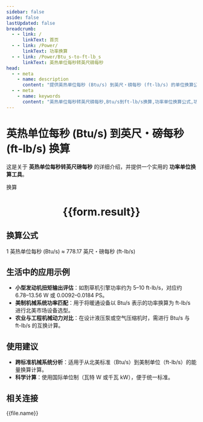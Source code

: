 ```yaml
---
sidebar: false
aside: false
lastUpdated: false
breadcrumb:
  - - link: /
      linkText: 首页
  - - link: /Power/
      linkText: 功率换算
  - - link: /Power/Btu_s-to-ft-lb_s
      linkText: 英热单位每秒转英尺磅每秒
head:
  - - meta
    - name: description
      content: "提供英热单位每秒 (Btu/s) 到英尺・磅每秒 (ft-lb/s) 的单位换算公式及实际应用场景。"
  - - meta
    - name: keywords
      content: "英热单位每秒转英尺磅每秒,Btu/s到ft-lb/s换算,功率单位换算公式,功率单位换算工具,暖通与机械工程功率单位"
---
```

# 英热单位每秒 (Btu/s) 到英尺・磅每秒 (ft-lb/s) 换算

这是关于 **英热单位每秒转英尺磅每秒** 的详细介绍，并提供一个实用的 **功率单位换算工具**。

<script setup>
import { onMounted,reactive,inject ,ref  } from 'vue'
import { NButton,NForm ,NFormItem,NInput,NInputNumber,NSelect,NCard,useMessage ,NGrid ,NGi } from 'naive-ui'
import { defineClientComponent } from 'vitepress'
import { Power } from '../../files';
const convert = inject('convert')
const options =  [
  { "label": "英热单位每秒 (Btu/s)","value": "Btu/s" },
  { "label": "英尺・磅每秒 (ft-lb/s)","value": "ft-lb/s" }
];
const formRef = ref(null);
const rules = {
  number:{
    required: true,
    type: 'number',
    trigger: "blur"
  },
  to:{
    required: true,
    trigger: "select"
  },
  from:{
    required: true,
    trigger: "select"
  }
}
const form = reactive({
  number:null,
  to:'',
  from:'',
  result:'',
  title:'英热单位每秒转英尺磅每秒',
})
const convertHandler = (e) => {
   e.preventDefault();
  formRef.value?.validate((errors)=>{
    if (!errors) {
      form.result = `${form.number}${form.from} = ${convert(form.number).from(form.from).to(form.to)}${form.to}`
    }
  })
}
</script>

<n-form size="large" :model="form" ref='formRef' :rules="rules">
  <n-form-item label="数值"  path="number">
    <n-input-number size="large" style="width:100%" :min="0" v-model:value="form.number"   placeholder="请输入要换算的数值" />
  </n-form-item>
  <n-form-item label="从" path="from">
    <n-select  size="large" :options="options" v-model:value="form.from" placeholder="请选择原始单位" />
  </n-form-item>
  <n-form-item label="到" path="to">
    <n-select  size="large" :options="options" v-model:value="form.to" placeholder="请选择换算单位" />
  </n-form-item>
  <n-form-item>
    <n-button type="primary" style="width:100%" @click="convertHandler">换算</n-button>
  </n-form-item>
</n-form>
<n-card  embedded :bordered="false" hoverable>
  <div  style="text-align:center">
    <h1>{{form.result}}</h1>
  </div>
</n-card>

## 换算公式

1 英热单位每秒 (Btu/s) ≈ 778.17 英尺・磅每秒 (ft-lb/s)

## 生活中的应用示例

- **小型发动机扭矩输出评估**：如割草机引擎功率约为 5–10 ft-lb/s，对应约 6.78–13.56 W 或 0.0092–0.0184 PS。
- **美制机械系统功率匹配**：用于将暖通设备以 Btu/s 表示的功率换算为 ft-lb/s 进行北美市场设备选型。
- **农业与工程机械动力对比**：在设计液压泵或空气压缩机时，需进行 Btu/s 与 ft-lb/s 的互换计算。

## 使用建议

- **跨标准机械系统分析**：适用于从北美标准（Btu/s）到美制单位（ft-lb/s）的能量换算计算。
- **科学计算**：使用国际单位制（瓦特 W 或千瓦 kW），便于统一标准。

## 相关连接
<n-grid x-gap="12" :cols="3">
  <n-gi v-for="(file,index) in Power" :key="index">
    <n-button
      text
      tag="a"
      :href="file.path"
      type="primary"
    >
      {{file.name}}
    </n-button>
  </n-gi>
</n-grid>
